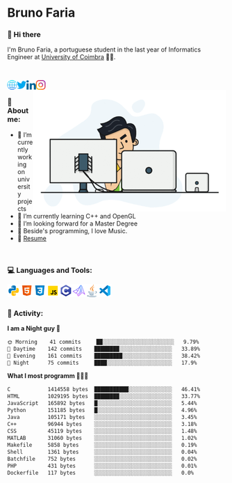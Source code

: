# Bruno Faria

### 👋 Hi there

I'm Bruno Faria, a portuguese student in the last year of Informatics Engineer at [University of Coimbra](uc.pt/en) 👨‍🎓.

<br/>

[<img align="left" width="22px" alt="Website" src="https://github.com/brunofaria1322/brunofaria1322/blob/master/assets/social/global.svg"/>][website]
[<img align="left" width="22px" alt="Twitter" src="https://github.com/brunofaria1322/brunofaria1322/blob/master/assets/social/twitter.svg"/>][twitter]
[<img align="left" width="22px" alt="LinkedIn" src="https://github.com/brunofaria1322/brunofaria1322/blob/master/assets/social/linkedin.svg"/>][linkedin]
[<img align="left" width="22px" alt="Instagram" src="https://github.com/brunofaria1322/brunofaria1322/blob/master/assets/social/instagram.svg"/>][instagram]

<img align="right" height = "280" alt="GIF" src="https://github.com/brunofaria1322/brunofaria1322/blob/master/assets/animation.gif"/>

<br />

### 📕 About me:

- 🔭 I’m currently working on university projects
- 🌱 I’m currently learning C++ and OpenGL
- 💼 I’m looking forward for a Master Degree
- 💙 Beside's programming, I love Music.
- 📝 [Resume](https://en.wikipedia.org/wiki/HTTP_404)


<br />

### 💻 Languages and Tools:

<img align="left" width="30px" alt= "Python" src="https://github.com/brunofaria1322/brunofaria1322/blob/master/assets/skills/python.svg"/>
<img align="left" width="30px" alt= "Html5" src="https://github.com/brunofaria1322/brunofaria1322/blob/master/assets/skills/html5.svg"/>
<img align="left" width="30px" alt= "Css3" src="https://github.com/brunofaria1322/brunofaria1322/blob/master/assets/skills/css3.svg"/>
<img align="left" width="30px" alt= "JavaScript" src="https://github.com/brunofaria1322/brunofaria1322/blob/master/assets/skills/javascript.svg"/>
<img align="left" width="30px" alt= "C" src="https://github.com/brunofaria1322/brunofaria1322/blob/master/assets/skills/c.svg"/>
<img align="left" width="30px" alt= "Matlab" src="https://github.com/brunofaria1322/brunofaria1322/blob/master/assets/skills/matlab.svg"/>
<img align="left" width="30px" alt= "Java" src="https://github.com/brunofaria1322/brunofaria1322/blob/master/assets/skills/java.svg"/>
<img align="left" width="30px" alt= "Visual Studio Code" src="https://github.com/brunofaria1322/brunofaria1322/blob/master/assets/skills/vscode.svg"/>

<br />
<br />

### 🚩 Activity:

<!--START_SECTION:stats-->
**I am a Night guy 🌙** 

```text
🌞 Morning    41 commits     ██░░░░░░░░░░░░░░░░░░░░░░░	9.79% 
🌆 Daytime    142 commits    ████████░░░░░░░░░░░░░░░░░	33.89% 
🌃 Evening    161 commits    █████████░░░░░░░░░░░░░░░░	38.42% 
🌙 Night      75 commits     ████░░░░░░░░░░░░░░░░░░░░░	17.9%

```
**What I most programm 👨🏽‍💻** 

```text
C            1414558 bytes  ███████████░░░░░░░░░░░░░░	46.41% 
HTML         1029195 bytes  ████████░░░░░░░░░░░░░░░░░	33.77% 
JavaScript   165892 bytes   █░░░░░░░░░░░░░░░░░░░░░░░░	5.44% 
Python       151185 bytes   █░░░░░░░░░░░░░░░░░░░░░░░░	4.96% 
Java         105171 bytes   ░░░░░░░░░░░░░░░░░░░░░░░░░	3.45% 
C++          96944 bytes    ░░░░░░░░░░░░░░░░░░░░░░░░░	3.18% 
CSS          45119 bytes    ░░░░░░░░░░░░░░░░░░░░░░░░░	1.48% 
MATLAB       31060 bytes    ░░░░░░░░░░░░░░░░░░░░░░░░░	1.02% 
Makefile     5858 bytes     ░░░░░░░░░░░░░░░░░░░░░░░░░	0.19% 
Shell        1361 bytes     ░░░░░░░░░░░░░░░░░░░░░░░░░	0.04% 
Batchfile    752 bytes      ░░░░░░░░░░░░░░░░░░░░░░░░░	0.02% 
PHP          431 bytes      ░░░░░░░░░░░░░░░░░░░░░░░░░	0.01% 
Dockerfile   117 bytes      ░░░░░░░░░░░░░░░░░░░░░░░░░	0.0%
```


<!--END_SECTION:stats-->


[website]: https://brunofaria1322.github.io
[twitter]: https://twitter.com/brunofaria_1322
[instagram]: https://instagram.com/brunofaria_1322
[linkedin]: https://linkedin.com/in/bruno-faria
